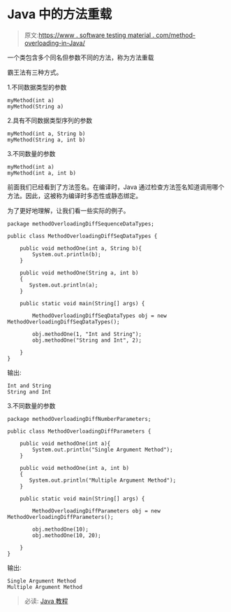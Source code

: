 # Java 中的方法重载

> 原文:[https://www . software testing material . com/method-overloading-in-Java/](https://www.softwaretestingmaterial.com/method-overloading-in-java/)

一个类包含多个同名但参数不同的方法，称为方法重载

霸王法有三种方式。

1.不同数据类型的参数

```
myMethod(int a)
myMethod(String a)
```

2.具有不同数据类型序列的参数

```
myMethod(int a, String b)
myMethod(String a, int b)
```

3.不同数量的参数

```
myMethod(int a)
myMethod(int a, int b)
```

前面我们已经看到了方法签名。在编译时，Java 通过检查方法签名知道调用哪个方法。因此，这被称为编译时多态性或静态绑定。

为了更好地理解，让我们看一些实际的例子。

```
package methodOverloadingDiffSequenceDataTypes;

public class MethodOverloadingDiffSeqDataTypes {

	public void methodOne(int a, String b){
        System.out.println(b);
    }

	public void methodOne(String a, int b)
    {
       System.out.println(a);
    }	

	public static void main(String[] args) {

		MethodOverloadingDiffSeqDataTypes obj = new MethodOverloadingDiffSeqDataTypes();

		obj.methodOne(1, "Int and String");
		obj.methodOne("String and Int", 2);

	}
}
```

输出:

```
Int and String
String and Int
```

3.不同数量的参数

```
package methodOverloadingDiffNumberParameters;

public class MethodOverloadingDiffParameters {

	public void methodOne(int a){
        System.out.println("Single Argument Method");
    }

	public void methodOne(int a, int b)
    {
       System.out.println("Multiple Argument Method");
    }	

	public static void main(String[] args) {

		MethodOverloadingDiffParameters obj = new MethodOverloadingDiffParameters();

		obj.methodOne(10);
		obj.methodOne(10, 20);

	}
}
```

输出:

```
Single Argument Method
Multiple Argument Method
```

> 必读: [Java 教程](https://www.softwaretestingmaterial.com/java-tutorial/)